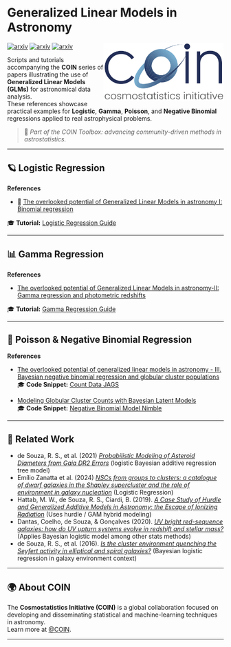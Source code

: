 # Generalized Linear Models in Astronomy  
<img align="right" src="https://github.com/COINtoolbox/brand-assets/blob/main/logo/COIN_2024_Logo.svg" width="280">

[![arxiv](http://img.shields.io/badge/arXiv-1409.7696-lightgrey.svg?style=plastic)](http://arxiv.org/abs/1409.7696) 
[![arxiv](http://img.shields.io/badge/arXiv-1409.76996-lightgrey.svg?style=plastic)](https://arxiv.org/abs/1409.7699) 
[![arxiv](http://img.shields.io/badge/arXiv-1506.04792-lightgrey.svg?style=plastic)](https://arxiv.org/abs/1506.04792)

Scripts and tutorials accompanying the **COIN** series of papers illustrating the use of **Generalized Linear Models (GLMs)** for astronomical data analysis.  
These references showcase practical examples for **Logistic**, **Gamma**, **Poisson**, and **Negative Binomial** regressions applied to real astrophysical problems.

> 🧠 _Part of the COIN Toolbox: advancing community-driven methods in astrostatistics._

---

## 🪐 Logistic Regression

**References**  
- 📘 [The overlooked potential of Generalized Linear Models in astronomy I: Binomial regression](https://www.sciencedirect.com/science/article/abs/pii/S2213133715000360?via%3Dihub)  

🎓 **Tutorial:** [Logistic Regression Guide](https://github.com/COINtoolbox/GLM_Tutorial/blob/master/Logit/doc/Logit.md)

---

## 📊 Gamma Regression  

 **References**
- [The overlooked potential of Generalized Linear Models in astronomy-II: Gamma regression and photometric redshifts](https://www.sciencedirect.com/science/article/abs/pii/S2213133715000037?via%3Dihub)

🎓 **Tutorial:** [Gamma Regression Guide](https://github.com/COINtoolbox/CosmoPhotoz)

---

## 🎲 Poisson & Negative Binomial Regression  

 **References** 
- [The overlooked potential of generalized linear models in astronomy - III. Bayesian negative binomial regression and globular cluster populations](https://academic.oup.com/mnras/article/453/2/1928/1154495?login=false)  
🎓 **Code Snippet:** [Count Data JAGS](https://github.com/COINtoolbox/GLM_Tutorial/blob/master/Count/doc/Count.md)

- [Modeling Globular Cluster Counts with Bayesian Latent Models](https://academic.oup.com/mnras/article/453/2/1928/1154495?login=false)  
🎓 **Code Snippet:** [Negative Binomial Model Nimble](https://github.com/COINtoolbox/Generalized-Linear-Models-Tutorial/blob/master/Count/scripts/NegBin_nimble.R)
---

## 🧩 Related Work  

- de Souza, R. S., et al. (2021) [*Probabilistic Modeling of Asteroid Diameters from Gaia DR2 Errors*](https://iopscience.iop.org/article/10.3847/2515-5172/ac205e) (logistic Bayesian additive regression tree model)
- Emílio Zanatta et al. (2024) [*NSCs from groups to clusters: a catalogue of dwarf galaxies in the Shapley supercluster and the role of environment in galaxy nucleation*](https://academic.oup.com/mnras/article/530/3/2670/7640866?login=false) (Logistic Regression)
- Hattab, M. W., de Souza, R. S., Ciardi, B. (2019). [*A Case Study of Hurdle and Generalized Additive Models in Astronomy: the Escape of Ionizing Radiation*](https://academic.oup.com/mnras/article/483/3/3307/5232389?login=false) (Uses hurdle / GAM hybrid modeling)
- Dantas, Coelho, de Souza, & Gonçalves (2020). [*UV bright red-sequence galaxies: how do UV upturn systems evolve in redshift and stellar mass?*](https://academic.oup.com/mnras/article/492/2/2996/5686724?login=false) (Applies Bayesian logistic model among other stats methods)  
- de Souza, R. S., et al. (2016). [*Is the cluster environment quenching the Seyfert activity in elliptical and spiral galaxies?*](https://academic.oup.com/mnras/article/461/2/2115/2608581?login=false) (Bayesian logistic regression in galaxy environment context)  

---

## 🌍 About COIN  

The **Cosmostatistics Initiative (COIN)** is a global collaboration focused on developing and disseminating statistical and machine-learning techniques in astronomy.  
Learn more at [@COIN](https://cosmostatistics-initiative.org).

---

